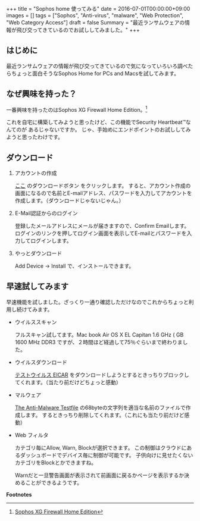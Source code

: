 +++
title = "Sophos home 使ってみる"
date = 2016-07-01T00:00:00+09:00
images = []
tags = ["Sophos", "Anti-virus", "malware", "Web Protection", "Web Category Access"]
draft = false
Summary = "最近ランサムウェアの情報が飛び交ってきているのでお試ししてみました。"
+++

はじめに
--------

最近ランサムウェアの情報が飛び交ってきているので気になっていろいろ調べたらちょっと面白そうなSophos Home for PCs and Macsを試してみます。

なぜ興味を持った？
------------------

一番興味を持ったのはSophos XG Firewall Home Edition。[^1]

これを自宅に構築してみようと思ったけど、この機能でSecurity Heartbeat™なんてのが あるじゃないですか。
じゃ、手始めにエンドポイントのお試ししてみようと思ったわけです。

ダウンロード
------------

1.  アカウントの作成

    [ここ](https://www.sophos.com/ja-jp/lp/sophos-home.aspx) のダウンロードボタン をクリックします。
    すると、アカウント作成の画面になるので名前とE-mailアドレス、パスワードを入力してアカウントを作成します。（ダウンロードじゃないじゃん。）

2.  E-Mail認証からのログイン

    登録したメールアドレスにメールが届きますので、Confirm Emailします。
    ログインのリンクを押してログイン画面を表示してE-mailとパスワードを入力してログインします。

3.  やっとダウンロード

    Add Device -\> Install で、インストールできます。

早速試してみます
----------------

早速機能を試しました。ざっくり一通り確認しただけなのでこれからちょっと利用し続けてみます。

-   ウイルススキャン

    フルスキャン試してます。Mac book Air OS X EL Capitan 1.6 GHz ( GB 1600 MHz DDR3 ですが、２時間ほど経過して75％ぐらいまで終わりました。

-   ウイルスダウンロード

    [テストウイルス EICAR](http://files.trendmicro.com/products/eicar-file/eicar.com) をダウンロードしようとするときっちりブロックしてくれます。（当たり前だけどちょっと感動）

-   マルウェア

    [The Anti-Malware Testfile](http://www.eicar.org/86-0-Intended-use.html) の68byteの文字列を適当な名前のファイルで作成します。
    するときっちり削除してくれます。（これにも当たり前だけど感動）

-   Web フィルタ

    カテゴリ毎にAllow, Warn, Blockが選択できます。
    この制御はクラウドにあるダッシュボードでデバイス毎に制御が可能です。
    子供向けに見せたくないカテゴリをBlockとかできますね。

    Warnだと一旦警告画面が表示されて前画面に戻るかページを表示するか決めることができるようです。

**Footnotes**

[^1]: [Sophos XG Firewall Home Edition](https://www.sophos.com/ja-jp/products/free-tools/sophos-xg-firewall-home-edition.aspx)
